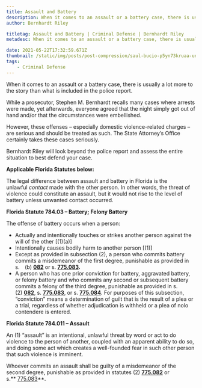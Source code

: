 ```yaml
---
title: Assault and Battery
description: When it comes to an assault or a battery case, there is usually a lot more to the story than what is included in the police report.
author: Bernhardt Riley

titletag: Assault and Battery | Criminal Defense | Bernhardt Riley
metadesc: When it comes to an assault or a battery case, there is usually a lot more to the story than what is included in the police report.

date: 2021-05-22T17:32:59.671Z
thumbnail: /static/img/posts/post-compression/saul-bucio-p5yn73kruaa-unsplash.webp
tags:
    - Criminal Defense
---
```


When it comes to an assault or a battery case, there is usually a lot more to the story than what is included in the police report.

While a prosecutor, Stephen M. Bernhardt recalls many cases where arrests were made, yet afterwards, everyone agreed that the night simply got out of hand and/or that the circumstances were
embellished.

However, these offenses – especially domestic violence-related charges – are serious and should be treated as such. The State Attorney’s Office certainly takes these cases seriously.

Bernhardt Riley will look beyond the police report and assess the entire situation to best defend your case.

**Applicable Florida Statutes below:**

The legal difference between assault and battery in Florida is the unlawful *contact* made with the other person. In other words, the threat of violence could constitute an assault, but it would not
rise to the level of battery unless unwanted contact occurred.

**Florida Statute 784.03 – Battery; Felony Battery**

The offense of battery occurs when a person:

-   Actually and intentionally touches or strikes another person against the will of the other \[(1)(a)]
-   Intentionally causes bodily harm to another person \[(1)]
-   Except as provided in subsection (2), a person who commits battery commits a misdemeanor of the first degree, punishable as provided in
    s. (b) **[082](http://www.leg.state.fl.us/statutes/index.cfm?App_mode=Display_Statute&Search_String=&URL=0700-0799/0775/Sections/0775.082.html)** or
    s. **[775.083](http://www.leg.state.fl.us/statutes/index.cfm?App_mode=Display_Statute&Search_String=&URL=0700-0799/0775/Sections/0775.083.html).**
-   A person who has one prior conviction for battery, aggravated battery, or felony battery and who commits any second or subsequent battery commits a felony of the third degree, punishable as
    provided in s. (2) **[082](http://www.leg.state.fl.us/statutes/index.cfm?App_mode=Display_Statute&Search_String=&URL=0700-0799/0775/Sections/0775.082.html)**,
    s. **[775.083](http://www.leg.state.fl.us/statutes/index.cfm?App_mode=Display_Statute&Search_String=&URL=0700-0799/0775/Sections/0775.083.html)**, or
    s. **[775.084](http://www.leg.state.fl.us/statutes/index.cfm?App_mode=Display_Statute&Search_String=&URL=0700-0799/0775/Sections/0775.084.html)**. For purposes of this subsection, “conviction”
    means a determination of guilt that is the result of a plea or a trial, regardless of whether adjudication is withheld or a plea of nolo contendere is entered.

**Florida Statute 784.011 – Assault**

An (1) “assault” is an intentional, unlawful threat by word or act to do violence to the person of another, coupled with an apparent ability to do so, and doing some act which creates a well-founded
fear in such other person that such violence is imminent.

Whoever commits an assault shall be guilty of a misdemeanor of the second degree, punishable as provided in statutes
(2) **[775.082](http://www.leg.state.fl.us/Statutes/index.cfm?App_mode=Display_Statute&Search_String=&URL=0700-0799/0775/Sections/0775.082.html)** or
s.** [775.083](http://www.leg.state.fl.us/Statutes/index.cfm?App_mode=Display_Statute&Search_String=&URL=0700-0799/0775/Sections/0775.083.html)**.
